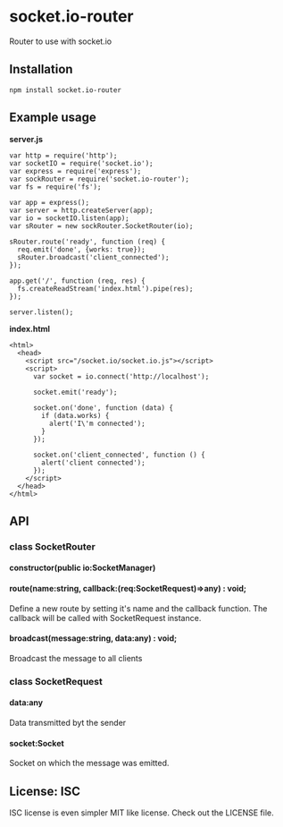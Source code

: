 socket.io-router
================

Router to use with socket.io


## Installation

```
npm install socket.io-router
```

## Example usage

**server.js**
```
var http = require('http');
var socketIO = require('socket.io');
var express = require('express');
var sockRouter = require('socket.io-router');
var fs = require('fs');

var app = express();
var server = http.createServer(app);
var io = socketIO.listen(app);
var sRouter = new sockRouter.SocketRouter(io);

sRouter.route('ready', function (req) {
  req.emit('done', {works: true});
  sRouter.broadcast('client_connected');
});

app.get('/', function (req, res) {
  fs.createReadStream('index.html').pipe(res);
});

server.listen();
```

**index.html**
```
<html>
  <head>
    <script src="/socket.io/socket.io.js"></script>
    <script>
      var socket = io.connect('http://localhost');

      socket.emit('ready');

      socket.on('done', function (data) {
        if (data.works) {
          alert('I\'m connected');
        }
      });

      socket.on('client_connected', function () {
        alert('client connected');
      });
    </script>
  </head>
</html>
```

## API

### class SocketRouter

#### constructor(public io:SocketManager)

#### route(name:string, callback:(req:SocketRequest)=>any) : void;

Define a new route by setting it's name and the callback function.
The callback will be called with SocketRequest instance.

#### broadcast(message:string, data:any) : void;

Broadcast the message to all clients

### class SocketRequest

#### data:any

Data transmitted byt the sender

#### socket:Socket

Socket on which the message was emitted.


## License: ISC

ISC license is even simpler MIT like license. Check out the LICENSE file.